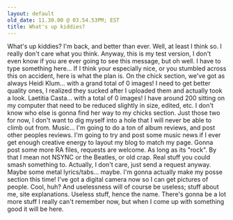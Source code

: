 ```yaml
---
layout: default
old_date: 11.30.00 @ 03.54.53PM; EST
title: What's up kiddies?
---
```


What's up kiddies? I'm back, and better than ever. Well, at least I think so.
I really don't care what you think. Anyway, this is my test version, I don't
even know if you are ever going to see this message, but oh well. I have to
type something here... If I think your especially nice, or you stumbled across
this on accident, here is what the plan is. On the chick section, we've got as
always Heidi Klum... with a grand total of 0 images! I need to get better
quality ones, I realized they sucked after I uploaded them and actually took a
look. Laetitia Casta... with a total of 0 images! I have around 200 sitting on
my computer that need to be reduced slightly in size, edited, etc. I don't
know who else is gonna find her way to my chicks section. Just those two for
now, I don't want to dig myself into a hole that I will never be able to climb
out from. Music... I'm going to do a ton of album reviews, and post other
peoples reviews. I'm going to try and post some music news if I ever get
enough creative energy to layout my blog to match my page. Gonna post some
more RA files, requests are welcome. As long as its "rock". By that I mean not
NSYNC or the Beatles, or old crap. Real stuff you could smash something to.
Actually, I don't care, just send a request anyway. Maybe some metal
lyrics/tabs... maybe. I'm gonna actually make my posse section this time! I've
got a digital camera now so I can get pictures of people. Cool, huh? And
uselessness will of course be useless; stuff about me, site explanations.
Useless stuff, hence the name. There's gonna be a lot more stuff I really
can't remember now, but when I come up with something good it will be here.
